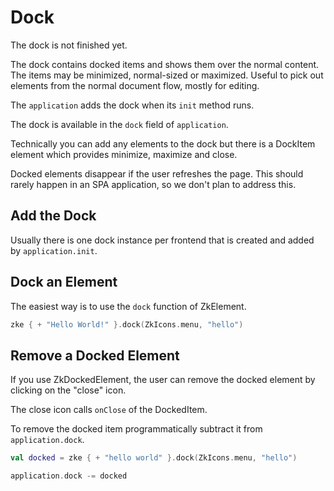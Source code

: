 # Dock

<div data-zk-enrich="Note" data-zk-flavour="Danger" data-zk-title="Work In Progress">
The dock is not finished yet.
</div>

The dock contains docked items and shows them over the normal content. The items
may be minimized, normal-sized or maximized. Useful to pick out elements from the 
normal document flow, mostly for editing.

The `application` adds the dock when its `init` method runs.

The dock is available in the `dock` field of `application`.

Technically you can add any elements to the dock but there is a DockItem element 
which provides minimize, maximize and close.

<div data-zk-enrich="Note" data-zk-flavour="Info" data-zk-title="Page Refresh">
Docked elements disappear if the user refreshes the page. This should rarely
happen in an SPA application, so we don't plan to address this.
</div>

## Add the Dock

Usually there is one dock instance per frontend that is created and added by
`application.init`.

## Dock an Element

The easiest way is to use the `dock` function of ZkElement.

```kotlin
zke { + "Hello World!" }.dock(ZkIcons.menu, "hello")
```

<div data-zk-enrich="DockBasicExample"></div>

## Remove a Docked Element

If you use ZkDockedElement, the user can remove the docked element by clicking on the "close" icon.

The close icon calls `onClose` of the DockedItem.

To remove the docked item programmatically subtract it from `application.dock`.

```kotlin
val docked = zke { + "hello world" }.dock(ZkIcons.menu, "hello")

application.dock -= docked
```

<div data-zk-enrich="DockRemoveExample"></div>
